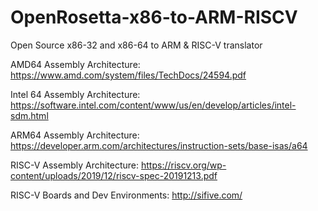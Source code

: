 # OpenRosetta-x86-to-ARM-RISCV
Open Source x86-32 and x86-64 to ARM & RISC-V translator

AMD64 Assembly Architecture:
https://www.amd.com/system/files/TechDocs/24594.pdf

Intel 64 Assembly Architecture:
https://software.intel.com/content/www/us/en/develop/articles/intel-sdm.html

ARM64 Assembly Architecture:
https://developer.arm.com/architectures/instruction-sets/base-isas/a64

RISC-V Assembly Architecture:
https://riscv.org/wp-content/uploads/2019/12/riscv-spec-20191213.pdf

RISC-V Boards and Dev Environments:
http://sifive.com/


